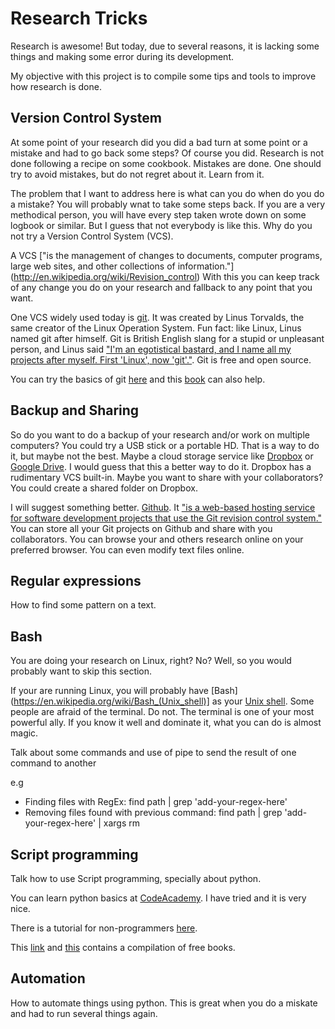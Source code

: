 Research Tricks
===============

Research is awesome! But today, due to several reasons, it is lacking some things and making some error during its development.

My objective with this project is to compile some tips and tools to improve how research is done.


Version Control System
----------------------

At some point of your research did you did a bad turn at some point or a mistake and had to go back some steps? Of course you did. Research is not done following a recipe on some cookbook. Mistakes are done. One should try to avoid mistakes, but do not regret about it. Learn from it. 

The problem that I want to address here is what can you do when do you do a mistake? You will probably wnat to take some steps back. If you are a very methodical person, you will have every step taken wrote down on some logbook or similar. But I guess that not everybody is like this. Why do you not try a Version Control System (VCS).

A VCS ["is the management of changes to documents, computer programs, large web sites, and other collections of information."] (http://en.wikipedia.org/wiki/Revision_control) With this you can keep track of any change you do on your research and fallback to any point that you want.

One VCS widely used today is [git](http://git-scm.com/). It was created by Linus Torvalds, the same creator of the Linux Operation System. Fun fact: like Linux, Linus named git after himself. Git is British English slang for a stupid or unpleasant person, and Linus said ["I'm an egotistical bastard, and I name all my projects after myself. First 'Linux', now 'git'."](https://git.wiki.kernel.org/index.php/GitFaq#Why_the_.27Git.27_name.3F). Git is free and open source. 

You can try the basics of git [here](http://try.github.io/levels/1/challenges/1) and this [book](http://git-scm.com/book) can also help.

Backup and Sharing
------------------

So do you want to do a backup of your research and/or work on multiple computers? You could try a USB stick or a portable HD. That is a way to do it, but maybe not the best. Maybe a cloud storage service like [Dropbox](https://www.dropbox.com/) or [Google Drive](https://drive.google.com/). I would guess that this a better way to do it. Dropbox has a rudimentary VCS built-in. Maybe you want to share with your collaborators? You could create a shared folder on Dropbox.

I will suggest something better. [Github](https://github.com/about). It ["is a web-based hosting service for software development projects that use the Git revision control system."](https://en.wikipedia.org/wiki/GitHub) You can store all your Git projects on Github and share with you collaborators. You can browse your and others research online on your preferred browser. You can even modify text files online.

Regular expressions
-------------------

How to find some pattern on a text.

Bash
----
You are doing your research on Linux, right? No? Well, so you would probably want to skip this section. 

If your are running Linux, you will probably have [Bash](https://en.wikipedia.org/wiki/Bash_(Unix_shell)] as your [Unix shell](http://en.wikipedia.org/wiki/Unix_shell). Some people are afraid of the terminal. Do not. The terminal is one of your most powerful ally. If you know it well and dominate it, what you can do is almost magic. 

Talk about some commands and use of pipe to send the result of one command to another

e.g

* Finding files with RegEx: find path | grep 'add-your-regex-here'
* Removing files found with previous command: find path | grep 'add-your-regex-here' | xargs rm


Script programming
------------------

Talk how to use Script programming, specially about python.

You can learn python basics at [CodeAcademy](http://www.codecademy.com/tracks/python). I have tried and it is very nice.

There is a tutorial for non-programmers [here](http://en.wikibooks.org/wiki/Non-Programmer%27s_Tutorial_for_Python_3).

This [link](http://pythonbooks.revolunet.com/) and [this](http://readwrite.com/2011/03/25/python-is-an-increasingly-popu#awesm=~o98NZtqHzwYofe) contains a compilation of free books. 


Automation
----------

How to automate things using python. This is great when you do a miskate and had to run several things again.

